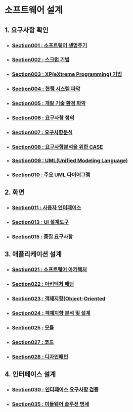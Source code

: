 # 소프트웨어 설계
## 1. 요구사항 확인
- ### [Section001 : 소프트웨어 생명주기](https://github.com/realrealbback/Today-I-Learned/blob/main/%EC%A0%95%EB%B3%B4%EC%B2%98%EB%A6%AC%EA%B8%B0%EC%82%AC/Chapter1/Section001.md)
- ### [Section002 : 스크럼 기법](https://github.com/realrealbback/Today-I-Learned/blob/main/%EC%A0%95%EB%B3%B4%EC%B2%98%EB%A6%AC%EA%B8%B0%EC%82%AC/Chapter1/Section002.md)
- ### [Section003 : XP(eXtreme Programming) 기법](https://github.com/realrealbback/Today-I-Learned/blob/main/%EC%A0%95%EB%B3%B4%EC%B2%98%EB%A6%AC%EA%B8%B0%EC%82%AC/Chapter1/Section003.md)
- ### [Section004 : 현행 시스템 파악](https://github.com/realrealbback/Today-I-Learned/blob/main/%EC%A0%95%EB%B3%B4%EC%B2%98%EB%A6%AC%EA%B8%B0%EC%82%AC/Chapter1/Section004.md)
- ### [Section005 : 개발 기술 환경 파악](https://github.com/realrealbback/Today-I-Learned/blob/main/%EC%A0%95%EB%B3%B4%EC%B2%98%EB%A6%AC%EA%B8%B0%EC%82%AC/Chapter1/Section005.md)
- ### [Section006 : 요구사항 정의](https://github.com/realrealbback/Today-I-Learned/blob/main/%EC%A0%95%EB%B3%B4%EC%B2%98%EB%A6%AC%EA%B8%B0%EC%82%AC/Chapter1/Section006.md)
- ### [Section007 : 요구사항분석](https://github.com/realrealbback/Today-I-Learned/blob/main/%EC%A0%95%EB%B3%B4%EC%B2%98%EB%A6%AC%EA%B8%B0%EC%82%AC/Chapter1/Section007.md)
- ### [Section008 : 요구사항분석을 위한 CASE](https://github.com/realrealbback/Today-I-Learned/blob/main/%EC%A0%95%EB%B3%B4%EC%B2%98%EB%A6%AC%EA%B8%B0%EC%82%AC/Chapter1/Section008.md)
- ### [Section009 : UML(Unified Modeling Language)](https://github.com/realrealbback/Today-I-Learned/blob/main/%EC%A0%95%EB%B3%B4%EC%B2%98%EB%A6%AC%EA%B8%B0%EC%82%AC/Chapter1/Section009.md)
- ### [Section010 : 주요 UML 다이어그램](https://github.com/realrealbback/Today-I-Learned/blob/main/%EC%A0%95%EB%B3%B4%EC%B2%98%EB%A6%AC%EA%B8%B0%EC%82%AC/Chapter1/Section010.md)

## 2. 화면 
- ### [Section011 : 사용자 인터페이스](https://github.com/realrealbback/Today-I-Learn/blob/main/%EC%A0%95%EB%B3%B4%EC%B2%98%EB%A6%AC%EA%B8%B0%EC%82%AC/Chapter1/%08Section011.md)
- ### [Section013 : UI 설계도구](https://github.com/realrealbback/Today-I-Learn/blob/main/%EC%A0%95%EB%B3%B4%EC%B2%98%EB%A6%AC%EA%B8%B0%EC%82%AC/Chapter1/Section013.md)
- ### [Section015 : 품질 요구사항](https://github.com/realrealbback/Today-I-Learn/blob/main/%EC%A0%95%EB%B3%B4%EC%B2%98%EB%A6%AC%EA%B8%B0%EC%82%AC/Chapter1/Section015.md)

## 3. 애플리케이션 설계
- ### [Section021 : 소프트웨어 아키텍처](https://github.com/realrealbback/Today-I-Learn/blob/main/%EC%A0%95%EB%B3%B4%EC%B2%98%EB%A6%AC%EA%B8%B0%EC%82%AC/Chapter1/Section021.md)
- ### [Section022 : 아키텍처 패턴](https://github.com/realrealbback/Today-I-Learn/blob/main/%EC%A0%95%EB%B3%B4%EC%B2%98%EB%A6%AC%EA%B8%B0%EC%82%AC/Chapter1/Section022.md)
- ### [Section023 : 객체지향(Object-Oriented](https://github.com/realrealbback/Today-I-Learn/blob/main/%EC%A0%95%EB%B3%B4%EC%B2%98%EB%A6%AC%EA%B8%B0%EC%82%AC/Chapter1/Section023.md)
- ### [Section024 : 객체지향 분석 및 설계](https://github.com/realrealbback/Today-I-Learn/blob/main/%EC%A0%95%EB%B3%B4%EC%B2%98%EB%A6%AC%EA%B8%B0%EC%82%AC/Chapter1/Section024.md)
- ### [Section025 : 모듈](https://github.com/realrealbback/Today-I-Learn/blob/main/%EC%A0%95%EB%B3%B4%EC%B2%98%EB%A6%AC%EA%B8%B0%EC%82%AC/Chapter1/Section025.md)
- ### [Section027 : 코드](https://github.com/realrealbback/Today-I-Learn/blob/main/%EC%A0%95%EB%B3%B4%EC%B2%98%EB%A6%AC%EA%B8%B0%EC%82%AC/Chapter1/Section027.md)
- ### [Section028 : 디자인패턴](https://github.com/realrealbback/Today-I-Learn/blob/main/%EC%A0%95%EB%B3%B4%EC%B2%98%EB%A6%AC%EA%B8%B0%EC%82%AC/Chapter1/Section028.md)

## 4. 인터페이스 설계
- ### [Section030 : 인터페이스 요구사항 검증](https://github.com/realrealbback/Today-I-Learn/blob/main/%EC%A0%95%EB%B3%B4%EC%B2%98%EB%A6%AC%EA%B8%B0%EC%82%AC/Chapter1/Section030.md)
- ### [Section035 : 미들웨어 솔루션 명세](https://github.com/realrealbback/Today-I-Learn/blob/main/%EC%A0%95%EB%B3%B4%EC%B2%98%EB%A6%AC%EA%B8%B0%EC%82%AC/Chapter1/Section035.md)
